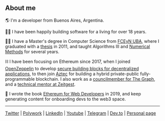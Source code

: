 ## About me 

:earth_americas: I'm a developer from Buenos Aires, Argentina.

:man_technologist: I have been happily building software for a living for over 18 years.

:man_student: I have a Master's degree in Computer Science from [FCEyN UBA](https://exactas.uba.ar/), where I graduated with a [thesis](https://github.com/spalladino/pcp) in 2011, and taught Algorithms III and [Numerical Methods](https://campus.exactas.uba.ar/course/view.php?id=2491) for several years.

:chains: I have been focusing on Ethereum since 2017, when I joined [OpenZeppelin](https://www.openzeppelin.com/) to develop [secure building blocks for decentralized applications](https://docs.openzeppelin.com/defender/), to then join [Aztec](https://aztec.network/) for building a hybrid private-public fully-programmable blockchain. I also work as a [councilmember for The Graph](https://thegraph.com/ecosystem/governance/), and a [technical mentor at Zeitgest](https://www.zeitgeist.xyz/about).

:orange_book: I wrote the book [Ethereum for Web Developers](https://palla.dev/book) in 2019, and keep generating content for onboarding devs to the web3 space.

---

[Twitter](https://twitter.com/smpalladino) | [Polywork](https://www.polywork.com/spalladino) | [LinkedIn](https://www.linkedin.com/in/spalladino/) | [Youtube](https://www.youtube.com/@spalladino) | [Telegram](https://t.me/spalladino) | [Dev.to](https://dev.to/spalladino) | [Personal page](https://palla.dev) 
